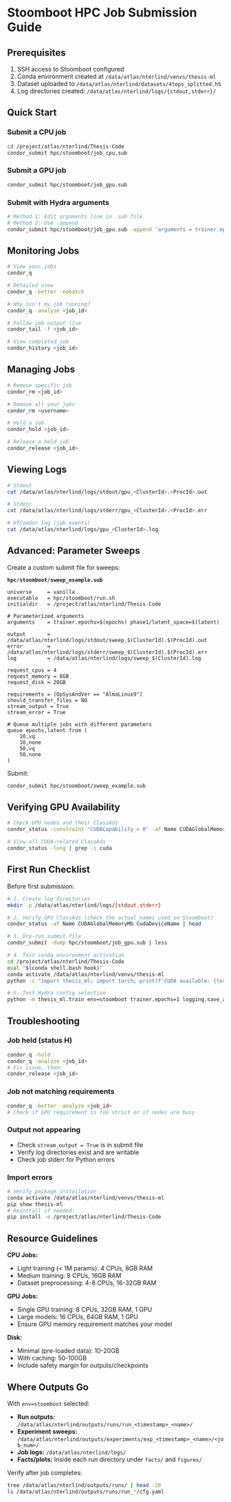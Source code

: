 # Stoomboot HPC Job Submission Guide

## Prerequisites

1. SSH access to Stoomboot configured
2. Conda environment created at `/data/atlas/nterlind/venvs/thesis-ml`
3. Dataset uploaded to `/data/atlas/nterlind/datasets/4tops_splitted.h5`
4. Log directories created: `/data/atlas/nterlind/logs/{stdout,stderr}/`

## Quick Start

### Submit a CPU job
```bash
cd /project/atlas/nterlind/Thesis-Code
condor_submit hpc/stoomboot/job_cpu.sub
```

### Submit a GPU job
```bash
condor_submit hpc/stoomboot/job_gpu.sub
```

### Submit with Hydra arguments
```bash
# Method 1: Edit arguments line in .sub file
# Method 2: Use -append
condor_submit hpc/stoomboot/job_gpu.sub -append 'arguments = trainer.epochs=100 phase1/latent_space=vq'
```

## Monitoring Jobs

```bash
# View your jobs
condor_q

# Detailed view
condor_q -better -nobatch

# Why isn't my job running?
condor_q -analyze <job_id>

# Follow job output live
condor_tail -f <job_id>

# View completed job
condor_history <job_id>
```

## Managing Jobs

```bash
# Remove specific job
condor_rm <job_id>

# Remove all your jobs
condor_rm <username>

# Hold a job
condor_hold <job_id>

# Release a held job
condor_release <job_id>
```

## Viewing Logs

```bash
# Stdout
cat /data/atlas/nterlind/logs/stdout/gpu_<ClusterId>.<ProcId>.out

# Stderr
cat /data/atlas/nterlind/logs/stderr/gpu_<ClusterId>.<ProcId>.err

# HTCondor log (job events)
cat /data/atlas/nterlind/logs/gpu_<ClusterId>.log
```

## Advanced: Parameter Sweeps

Create a custom submit file for sweeps:

**`hpc/stoomboot/sweep_example.sub`**
```condor
universe     = vanilla
executable   = hpc/stoomboot/run.sh
initialdir   = /project/atlas/nterlind/Thesis-Code

# Parameterized arguments
arguments    = trainer.epochs=$(epochs) phase1/latent_space=$(latent)

output       = /data/atlas/nterlind/logs/stdout/sweep_$(ClusterId).$(ProcId).out
error        = /data/atlas/nterlind/logs/stderr/sweep_$(ClusterId).$(ProcId).err
log          = /data/atlas/nterlind/logs/sweep_$(ClusterId).log

request_cpus = 4
request_memory = 8GB
request_disk = 20GB

requirements = (OpSysAndVer == "AlmaLinux9")
should_transfer_files = NO
stream_output = True
stream_error = True

# Queue multiple jobs with different parameters
queue epochs,latent from (
    10,vq
    10,none
    50,vq
    50,none
)
```

Submit:
```bash
condor_submit hpc/stoomboot/sweep_example.sub
```

## Verifying GPU Availability

```bash
# Check GPU nodes and their ClassAds
condor_status -constraint 'CUDACapability > 0' -af Name CUDAGlobalMemoryMb CudaDeviceName

# View all CUDA-related ClassAds
condor_status -long | grep -i cuda
```

## First Run Checklist

Before first submission:

```bash
# 1. Create log directories
mkdir -p /data/atlas/nterlind/logs/{stdout,stderr}

# 2. Verify GPU ClassAds (check the actual names used on Stoomboot)
condor_status -af Name CUDAGlobalMemoryMb CudaDeviceName | head

# 3. Dry-run submit file
condor_submit -dump hpc/stoomboot/job_gpu.sub | less

# 4. Test conda environment activation
cd /project/atlas/nterlind/Thesis-Code
eval "$(conda shell.bash hook)"
conda activate /data/atlas/nterlind/venvs/thesis-ml
python -c "import thesis_ml; import torch; print(f'CUDA available: {torch.cuda.is_available()}')"

# 5. Test Hydra config selection
python -m thesis_ml.train env=stoomboot trainer.epochs=1 logging.save_artifacts=false
```

## Troubleshooting

### Job held (status H)
```bash
condor_q -hold
condor_q -analyze <job_id>
# Fix issue, then:
condor_release <job_id>
```

### Job not matching requirements
```bash
condor_q -better -analyze <job_id>
# Check if GPU requirement is too strict or if nodes are busy
```

### Output not appearing
- Check `stream_output = True` is in submit file
- Verify log directories exist and are writable
- Check job stderr for Python errors

### Import errors
```bash
# Verify package installation
conda activate /data/atlas/nterlind/venvs/thesis-ml
pip show thesis-ml
# Reinstall if needed:
pip install -e /project/atlas/nterlind/Thesis-Code
```

## Resource Guidelines

**CPU Jobs:**
- Light training (< 1M params): 4 CPUs, 8GB RAM
- Medium training: 8 CPUs, 16GB RAM
- Dataset preprocessing: 4-8 CPUs, 16-32GB RAM

**GPU Jobs:**
- Single GPU training: 8 CPUs, 32GB RAM, 1 GPU
- Large models: 16 CPUs, 64GB RAM, 1 GPU
- Ensure GPU memory requirement matches your model

**Disk:**
- Minimal (pre-loaded data): 10-20GB
- With caching: 50-100GB
- Include safety margin for outputs/checkpoints

## Where Outputs Go

With `env=stoomboot` selected:

- **Run outputs:** `/data/atlas/nterlind/outputs/runs/run_<timestamp>_<name>/`
- **Experiment sweeps:** `/data/atlas/nterlind/outputs/experiments/exp_<timestamp>_<name>/<job_num>/`
- **Job logs:** `/data/atlas/nterlind/logs/`
- **Facts/plots:** Inside each run directory under `facts/` and `figures/`

Verify after job completes:
```bash
tree /data/atlas/nterlind/outputs/runs/ | head -20
ls /data/atlas/nterlind/outputs/runs/run_*/cfg.yaml
```

